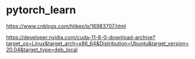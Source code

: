 # pytorch_learn


https://www.cnblogs.com/hlikex/p/16983707.html


https://developer.nvidia.com/cuda-11-8-0-download-archive?target_os=Linux&target_arch=x86_64&Distribution=Ubuntu&target_version=20.04&target_type=deb_local